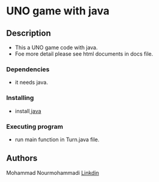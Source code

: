 # UNO game with java

## Description

* This a UNO game code with java.
* Foe more detail please see html documents in docs file.


### Dependencies

* it needs java.

### Installing

* install<a href="https://www.java.com/"> java </a>

### Executing program

* run main function in Turn.java file.

## Authors

Mohammad Nourmohammadi [Linkdin](https://www.linkedin.com/in/mohammad-nourmohammadi/)
